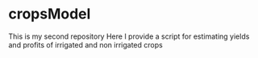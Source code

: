 # cropsModel
This is my second repository
Here I provide a script for estimating yields and profits of irrigated and non irrigated crops
